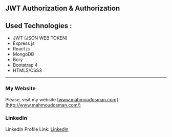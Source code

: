 ## JWT Authorization & Authorization 

## Used Technologies : 

 * JWT (JSON WEB TOKEN)
 * Express js
 * React js
 * MongoDB
 * Bcry
 * Bootstrap 4
 * HTML5/CSS3

_______________________________________________________

 ### My Website
Please, visit my website
[www.mahmoudosman.com](http://www.mahmoudosman.com/)


### LinkedIn
LinkedIn Profile Link: [LinkedIn](https://www.linkedin.com/in/mahmoudaoman/) 
